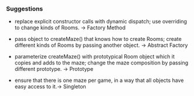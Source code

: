 ### Suggestions

* replace explicit constructor calls with dynamic dispatch; use overriding
to change kinds of Rooms. → Factory Method

* pass object to createMaze() that knows how to create Rooms; create
different kinds of Rooms by passing another object. → Abstract Factory

* parameterize createMaze() with prototypical Room object which it copies
and adds to the maze; change the maze composition by passing
different prototype. → Prototype

* ensure that there is one maze per game, in a way that all objects have
easy access to it.→ Singleton